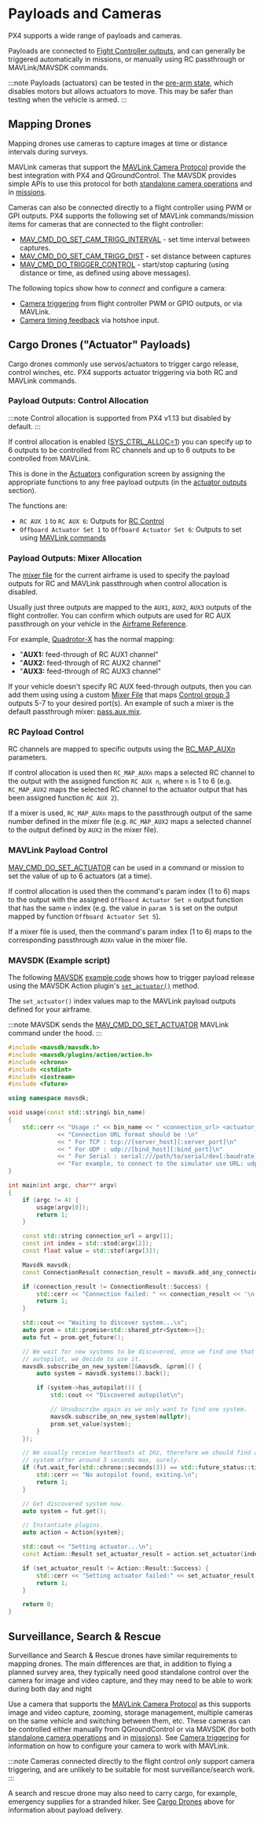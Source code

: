 # Payloads and Cameras

PX4 supports a wide range of payloads and cameras.

Payloads are connected to [Fight Controller outputs](../getting_started/px4_basic_concepts.md#outputs-motors-servos-actuators), and can generally be triggered automatically in missions, or manually using RC passthrough or MAVLink/MAVSDK commands.

:::note
Payloads (actuators) can be tested in the [pre-arm state](../getting_started/px4_basic_concepts.html#arming-and-disarming), which disables motors but allows actuators to move. This may be safer than testing when the vehicle is armed.
:::


## Mapping Drones

Mapping drones use cameras to capture images at time or distance intervals during surveys.

MAVLink cameras that support the [MAVLink Camera Protocol](https://mavlink.io/en/services/camera.html) provide the best integration with PX4 and QGroundControl. The MAVSDK provides simple APIs to use this protocol for both [standalone camera operations](https://mavsdk.mavlink.io/main/en/cpp/api_reference/classmavsdk_1_1_camera.html) and in [missions](https://mavsdk.mavlink.io/main/en/cpp/api_reference/structmavsdk_1_1_mission_1_1_mission_item.html#structmavsdk_1_1_mission_1_1_mission_item_1a0299fbbe7c7b03bc43eb116f96b48df4).

Cameras can also be connected directly to a flight controller using PWM or GPI outputs. PX4 supports the following set of MAVLink commands/mission items for cameras that are connected to the flight controller:

* [MAV_CMD_DO_SET_CAM_TRIGG_INTERVAL](https://mavlink.io/en/messages/common.html#MAV_CMD_DO_SET_CAM_TRIGG_INTERVAL) - set time interval between captures.
* [MAV_CMD_DO_SET_CAM_TRIGG_DIST](https://mavlink.io/en/messages/common.html#MAV_CMD_DO_SET_CAM_TRIGG_DIST) - set distance between captures
* [MAV_CMD_DO_TRIGGER_CONTROL](https://mavlink.io/en/messages/common.html#MAV_CMD_DO_TRIGGER_CONTROL) - start/stop capturing (using distance or time, as defined using above messages).

The following topics show how to *connect* and configure a camera:

* [Camera triggering](../peripherals/camera.md) from flight controller PWM or GPIO outputs, or via MAVLink.
* [Camera timing feedback](../peripherals/camera.md#camera-capture) via hotshoe input.


## Cargo Drones ("Actuator" Payloads)

Cargo drones commonly use servos/actuators to trigger cargo release, control winches, etc. PX4 supports actuator triggering via both RC and MAVLink commands.

### Payload Outputs: Control Allocation

:::note
Control allocation is supported from PX4 v1.13 but disabled by default.
:::

If control allocation is enabled ([SYS_CTRL_ALLOC=1](../advanced_config/parameter_reference.md#SYS_CTRL_ALLOC)) you can specify up to 6 outputs to be controlled from RC channels and up to 6 outputs to be controlled from MAVLink.

This is done in the [Actuators](../config/actuators.md#actuator-outputs) configuration screen by assigning the appropriate functions to any free payload outputs (in the [actuator outputs](../config/actuators.md#actuator-outputs) section).

The functions are:

- `RC AUX 1` to `RC AUX 6`: Outputs for [RC Control](#rc-payload-control)
- `Offboard Actuator Set 1` to `Offboard Actuator Set 6`: Outputs to set using [MAVLink commands](#mavlink-payload-control)

### Payload Outputs: Mixer Allocation

The [mixer file](../concept/mixing.md) for the current airframe is used to specify the payload outputs for RC and MAVLink passthrough when control allocation is disabled.

Usually just three outputs are mapped to the `AUX1`, `AUX2`, `AUX3` outputs of the flight controller. You can confirm which outputs are used for RC AUX passthrough on your vehicle in the [Airframe Reference](../airframes/airframe_reference.md).

For example, [Quadrotor-X](../airframes/airframe_reference.md#quadrotor-x) has the normal mapping:

- "**AUX1:** feed-through of RC AUX1 channel"
- "**AUX2:** feed-through of RC AUX2 channel"
- "**AUX3:** feed-through of RC AUX3 channel"

If your vehicle doesn't specify RC AUX feed-through outputs, then you can add them using using a custom [Mixer File](../concept/mixing.md) that maps [Control group 3](../concept/mixing.md#control-group-3-manual-passthrough) outputs 5-7 to your desired port(s). An example of such a mixer is the default passthrough mixer: [pass.aux.mix](https://github.com/PX4/PX4-Autopilot/blob/release/1.13/ROMFS/px4fmu_common/mixers/pass.aux.mix).


### RC Payload Control

RC channels are mapped to specific outputs using the [RC_MAP_AUXn](../advanced_config/parameter_reference.md#RC_MAP_AUX1) parameters.

If control allocation is used then `RC_MAP_AUXn` maps a selected RC channel to the output with the assigned function `RC AUX n`, where `n` is 1 to 6 (e.g. `RC_MAP_AUX2` maps the selected RC channel to the actuator output that has been assigned function `RC AUX 2`).

If a mixer is used, `RC_MAP_AUXn` maps to the passthrough output of the same number defined in the mixer file (e.g. `RC_MAP_AUX2` maps a selected channel to the output defined by `AUX2` in the mixer file).


### MAVLink Payload Control

[MAV_CMD_DO_SET_ACTUATOR](https://mavlink.io/en/messages/common.html#MAV_CMD_DO_SET_ACTUATOR) can be used in a command or mission to set the value of up to 6 actuators (at a time).

If control allocation is used then the command's param index (1 to 6) maps to the output with the assigned `Offboard Actuator Set n` output function that has the same `n` index (e.g. the value in `param 5` is set on the output mapped by function `Offboard Actuator Set 5`).

If a mixer file is used, then the command's param index (1 to 6) maps to the corresponding passthrough `AUXn` value in the mixer file.


### MAVSDK (Example script)

The following [MAVSDK](https://mavsdk.mavlink.io/main/en/index.html) [example code](https://github.com/mavlink/MAVSDK/blob/main/examples/set_actuator/set_actuator.cpp) shows how to trigger payload release using the MAVSDK Action plugin's [`set_actuator()`](https://mavsdk.mavlink.io/main/en/cpp/api_reference/classmavsdk_1_1_action.html#classmavsdk_1_1_action_1ad30beac27f05c62dcf6a3d0928b86e4c) method.

The `set_actuator()` index values map to the MAVLink payload outputs defined for your airframe.

:::note MAVSDK
sends the [MAV_CMD_DO_SET_ACTUATOR](https://mavlink.io/en/messages/common.html#MAV_CMD_DO_SET_ACTUATOR) MAVLink command under the hood.
:::

```cpp
#include <mavsdk/mavsdk.h>
#include <mavsdk/plugins/action/action.h>
#include <chrono>
#include <cstdint>
#include <iostream>
#include <future>

using namespace mavsdk;

void usage(const std::string& bin_name)
{
    std::cerr << "Usage :" << bin_name << " <connection_url> <actuator_index> <actuator_value>\n"
              << "Connection URL format should be :\n"
              << " For TCP : tcp://[server_host][:server_port]\n"
              << " For UDP : udp://[bind_host][:bind_port]\n"
              << " For Serial : serial:///path/to/serial/dev[:baudrate]\n"
              << "For example, to connect to the simulator use URL: udp://:14540\n";
}

int main(int argc, char** argv)
{
    if (argc != 4) {
        usage(argv[0]);
        return 1;
    }

    const std::string connection_url = argv[1];
    const int index = std::stod(argv[2]);
    const float value = std::stof(argv[3]);

    Mavsdk mavsdk;
    const ConnectionResult connection_result = mavsdk.add_any_connection(connection_url);

    if (connection_result != ConnectionResult::Success) {
        std::cerr << "Connection failed: " << connection_result << '\n';
        return 1;
    }

    std::cout << "Waiting to discover system...\n";
    auto prom = std::promise<std::shared_ptr<System>>{};
    auto fut = prom.get_future();

    // We wait for new systems to be discovered, once we find one that has an
    // autopilot, we decide to use it.
    mavsdk.subscribe_on_new_system([&mavsdk, &prom]() {
        auto system = mavsdk.systems().back();

        if (system->has_autopilot()) {
            std::cout << "Discovered autopilot\n";

            // Unsubscribe again as we only want to find one system.
            mavsdk.subscribe_on_new_system(nullptr);
            prom.set_value(system);
        }
    });

    // We usually receive heartbeats at 1Hz, therefore we should find a
    // system after around 3 seconds max, surely.
    if (fut.wait_for(std::chrono::seconds(3)) == std::future_status::timeout) {
        std::cerr << "No autopilot found, exiting.\n";
        return 1;
    }

    // Get discovered system now.
    auto system = fut.get();

    // Instantiate plugins.
    auto action = Action{system};

    std::cout << "Setting actuator...\n";
    const Action::Result set_actuator_result = action.set_actuator(index, value);

    if (set_actuator_result != Action::Result::Success) {
        std::cerr << "Setting actuator failed:" << set_actuator_result << '\n';
        return 1;
    }

    return 0;
}
```

## Surveillance, Search & Rescue

Surveillance and Search & Rescue drones have similar requirements to mapping drones. The main differences are that, in addition to flying a planned survey area, they typically need good standalone control over the camera for image and video capture, and they may need to be able to work during both day and night

Use a camera that supports the [MAVLink Camera Protocol](https://mavlink.io/en/services/camera.html) as this supports image and video capture, zooming, storage management, multiple cameras on the same vehicle and switching between them, etc. These cameras can be controlled either manually from QGroundControl or via MAVSDK (for both [standalone camera operations](https://mavsdk.mavlink.io/main/en/cpp/api_reference/classmavsdk_1_1_camera.html) and in [missions](https://mavsdk.mavlink.io/main/en/cpp/api_reference/structmavsdk_1_1_mission_1_1_mission_item.html#structmavsdk_1_1_mission_1_1_mission_item_1a0299fbbe7c7b03bc43eb116f96b48df4)). See [Camera triggering](../peripherals/camera.md) for information on how to configure your camera to work with MAVLink.

:::note
Cameras connected directly to the flight control _only_ support camera triggering, and are unlikely to be suitable for most surveillance/search work.
:::

A search and rescue drone may also need to carry cargo, for example, emergency supplies for a stranded hiker. See [Cargo Drones](#cargo-drones-actuator-payloads) above for information about payload delivery.
